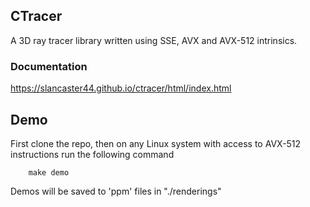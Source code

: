 ## CTracer
A 3D ray tracer library written using SSE, AVX and AVX-512 intrinsics.

### Documentation
https://slancaster44.github.io/ctracer/html/index.html

## Demo
First clone the repo, then on any Linux system with access
to AVX-512 instructions run the following command

```
    make demo
```

Demos will be saved to 'ppm' files in "./renderings"
